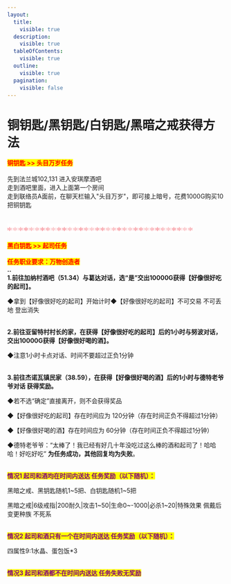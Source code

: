```yaml
---
layout:
  title:
    visible: true
  description:
    visible: true
  tableOfContents:
    visible: true
  outline:
    visible: true
  pagination:
    visible: false
---
```


# 铜钥匙/黑钥匙/白钥匙/黑暗之戒获得方法

<mark style="color:red;">**铜钥匙 >> 头目万岁任务**</mark>\
\
先到法兰城102,131 进入安琪摩酒吧\
走到酒吧里面，进入上面第一个房间\
走到联络员A面前，在聊天栏输入"头目万岁"，即可接上暗号，花费1000G购买10把铜钥匙\
\
\
![](../../../.gitbook/assets/1.gif)\
\
<mark style="color:red;">**黑白钥匙  >> 起司任务**</mark>\
\
<mark style="color:red;">**任务职业要求：万物创造者**</mark>\
**..**\
**1.前往加纳村酒吧（51.34）与葛达对话，选“是”交出10000G获得【好像很好吃的起司】。**

◆拿到【好像很好吃的起司】开始计时◆【好像很好吃的起司】不可交易 不可丢地 登出消失

\
**2.前往亚留特村村长的家，在获得【好像很好吃的起司】后的1小时与努波对话，交出10000G获得【好像很好喝的酒】。**

◆注意1小时卡点对话、时间不要超过正负1分钟

\
**3.前往杰诺瓦镇民家（38.59），在获得【好像很好喝的酒】后的1小时与德特老爷爷对话 获得奖励。**

◆若不选“确定”直接离开，则不会获得奖品

◆【好像很好吃的起司】存在时间应为 120分钟（存在时间正负不得超过1分钟）

◆【好像很好喝的酒】存在时间应为 60分钟（存在时间正负不得超过1分钟）

◆德特老爷爷：“太棒了！我已经有好几十年没吃过这么棒的酒和起司了！哈哈哈！好吃好吃”  **为任务成功，其他回复均为失败**。

\
<mark style="color:purple;">**情况1 起司和酒均在时间内送达 任务奖励（以下随机）：**</mark>     &#x20;

黑暗之戒、黑钥匙随机1\~5把、白钥匙随机1\~5把     &#x20;

黑暗之戒|6级戒指|200耐久|攻击1\~50|生命0\~-1000|必杀1\~20|特殊效果 佩戴后变更种族 不死系

\
<mark style="color:purple;">**情况2 起司和酒只有一个在时间内送达 任务奖励（以下随机）：**</mark> &#x20;

&#x20;   四属性9:1水晶、蛋包饭\*3

\
<mark style="color:purple;">**情况3 起司和酒都不在时间内送达 任务失败无奖励**</mark>
